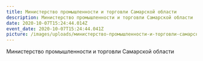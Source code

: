 ```yaml
---
title: Министерство промышленности и торговли Самарской области
description: Министерство промышленности и торговли Самарской области
date: 2020-10-07T15:24:44.014Z
event_date: 2020-10-07T15:24:44.041Z
picture: /images/uploads/министерство-промышленности-и-торговли-самарской-области.jpg
---
```

Министерство промышленности и торговли Самарской области